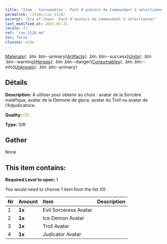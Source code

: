 ```yaml
---
title: "Item - Consumables - Pack d'avatars de Commandant à sélectionner"
permalink: /Items/con_2128/
excerpt: "Era of Chaos  Pack d'avatars de Commandant à sélectionner"
last_modified_at: 2021-03-31
locale: fr
ref: "con_2128.md"
toc: false
classes: wide
---
```

 [Materials](/fr/Items/){: .btn .btn--primary}[Artifacts](/fr/Items/Artifacts/){: .btn .btn--success}[Units](/fr/Items/Units/){: .btn .btn--warning}[Heroes](/fr/Items/Heroes/){: .btn .btn--danger}[Consumables](/fr/Items/Consumables/){: .btn .btn--info}[Unknown](/fr/Items/Unknown/){: .btn .btn--primary}

## Détails
 **Description:** À utiliser pour obtenir au choix : avatar de la Sorcière maléfique, avatar de la Démone de glace, avatar du Troll ou avatar de l'Adjudicatrice.

 **Quality:** <span style="color: #FF8C00">OK</span>

 **Type:** Gift

## Gather

  None

## This item contains:

 **Required Level to open:** 1

 You would need to choose 1 item from the list (0):

  | Nr | Amount |     Item    | Description |
  |:---|:-------|:------------|:-----------:|
  | 1 |  **1x** | Evil Sorceress Avatar |  | 
  | 2 |  **1x** | Ice Demon Avatar |  | 
  | 3 |  **1x** | Troll Avatar |  | 
  | 4 |  **1x** | Judicator Avatar |  | 
